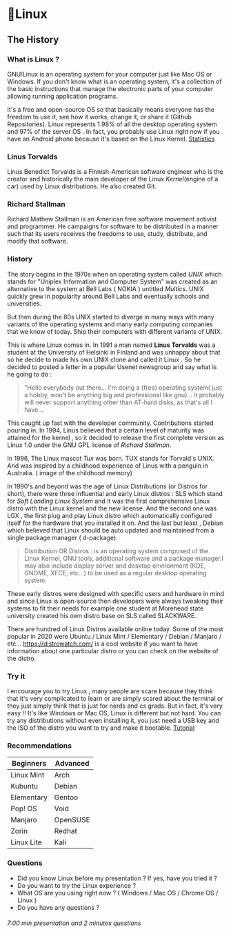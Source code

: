 # 🐧Linux 

## The History 

### What is Linux ? 

GNU/Linux is an operating system for your computer just like Mac OS or Windows. If you don't know what is an operating system, it's a collection of the basic instructions that manage the electronic parts of your computer allowing running application programs.

It's a free and open-source OS so that basically means everyone has the freedom to use it, see how it works, change it, or share it (Github Repositories). 
Linux represents 1.98% of all the desktop operating system and 97% of the server OS . In fact, you probably use Linux right now if you have an Android phone because it's based on the Linux Kernel. 
[Statistics](https://gs.statcounter.com/os-market-share/desktop/worldwide)

### Linus Torvalds

Linus Benedict Torvalds is a Finnish-American software engineer who is the creator and historically the main developer of the Linux *Kernel*(engine of a car) used by Linux distributions. He also created Git.

### Richard Stallman

Richard Mathew Stallman is an American free software movement activist and programmer. He campaigns for software to be distributed in a manner such that its users receives the freedoms to use, study, distribute, and modify that software.

### History

The story begins in the 1970s when an operating system called *UNIX* which stands for "Uniplex Information and Computer System" was created as an alternative to the system at Bell Labs ( NOKIA ) untitled *Multics*. UNIX quickly grew in popularity around Bell Labs and eventually schools and universities. 

But then during the 80s UNIX started to diverge in many ways with many variants of the operating systems and many early computing companies that we know of today. Ship their computers with different variants of UNIX. 

This is where Linux comes in. In 1991 a man named **Linus Torvalds** was a student at the University of Helsinki in Finland and was unhappy about that so he decide to made his own UNIX clone and called it Linux . So he decided to posted a letter in a popular Usenet newsgroup and say what is he going to do : 
>"Hello everybody out there... I'm doing a (free) operating system( just a hobby, won't be anything big and professional like gnu)... it probably will never support anything other than AT-hard disks, as that's all I have...

This caught up fast with the developer community. Contributions started pouring in. In 1994, Linus believed that a certain level of maturity was attained for the kernel , so it decided to release the first complete version as Linux 1.0 under the GNU GPL license of *Richard Stallman*.

In 1996, The Linux mascot *Tux* was born. TUX stands for Torvald's UNIX. And was inspired by a childhood experience of Linus with a penguin in Australia. ( image of the childhood memory)


 In  1990's and beyond was the age of  Linux Distributions (or Distros for short), there were three influential and early Linux distros : SLS which stand for *Soft Landing Linux System* and it was the first comprehensive Linux distro with the Linux kernel and the new license. And the second one was LGX , the first plug and play Linux distro which automatically configured itself for the hardware that you installed it on. And the last but least , Debian which believed that Linux should be auto updated and maintained from a single package manager ( d-package).

> Distribution OR Distros : is an operating system composed of the Linux Kernel, GNU tools, additional software and a package manager.I may also include display server and desktop environment (KDE, GNOME, XFCE, etc...) to be used as a regular desktop operating system.

These early distros were designed with specific users and hardware in mind and since Linux is open-source then developers were always tweaking their systems to fit their needs for example one student at Morehead state university created his own distro base on SLS called SLACKWARE.

There are hundred of Linux Distros available online today. Some of the most popular in 2020 were Ubuntu / Linux Mint / Elementary / Debian / Manjaro / etc... 
https://distrowatch.com/ is a cool website if you want to have information about one particular distro or you can check on the website of the distro.

### Try it

I encourage you to try Linux , many people are scare because they think that it's very complicated to learn or are simply scared about the terminal or they just simply think that is just for nerds and cs grads. But in fact, it's very easy !! It's like Windows or Mac OS, Linux is different but not hard. You can try any distributions without even installing it, you just need a USB key and the ISO of the distro you want to try and make it bootable.
[Tutorial](https://www.forbes.com/sites/jasonevangelho/2018/09/18/how-to-safely-try-linux-on-your-mac-or-windows-pc/)

### Recommendations 

Beginners | Advanced
---------|--------
Linux Mint | Arch 
Kubuntu | Debian
Elementary | Gentoo
Pop! OS | Void
Manjaro | OpenSUSE
Zorin | Redhat 
Linux Lite | Kali


### Questions

- Did you know Linux before my presentation ? If yes, have you tried it ?
- Do you want to try the Linux experience ? 
- What OS are you using right now ? ( Windows / Mac OS / Chrome OS / Linux )
- Do you have any questions ? 

###### 7:00 min presentation and 2 minutes questions




